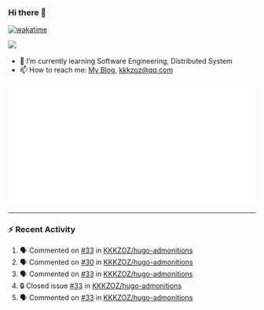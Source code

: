 ### Hi there 👋

[![wakatime](https://wakatime.com/badge/user/3d3cd454-4851-419e-ab98-0f85a4d69dbf.svg)](https://wakatime.com/@3d3cd454-4851-419e-ab98-0f85a4d69dbf)

![](https://komarev.com/ghpvc/?username=kkkzoz&color=green)

- 🌱 I’m currently learning Software Engineering, Distributed System
- 📫 How to reach me: [My Blog](https://blog.kkkzoz.top/), <kkkzoz@qq.com>

![](https://raw.githubusercontent.com/kkkzoz/github-stats/actions_branch/generated_images/languages.svg)

---

### :zap: Recent Activity

<!--START_SECTION:activity-->
1. 🗣 Commented on [#33](https://github.com/KKKZOZ/hugo-admonitions/issues/33#issuecomment-3017432636) in [KKKZOZ/hugo-admonitions](https://github.com/KKKZOZ/hugo-admonitions)
2. 🗣 Commented on [#30](https://github.com/KKKZOZ/hugo-admonitions/issues/30#issuecomment-3016580751) in [KKKZOZ/hugo-admonitions](https://github.com/KKKZOZ/hugo-admonitions)
3. 🗣 Commented on [#33](https://github.com/KKKZOZ/hugo-admonitions/issues/33#issuecomment-3016474073) in [KKKZOZ/hugo-admonitions](https://github.com/KKKZOZ/hugo-admonitions)
4. 🔒 Closed issue [#33](https://github.com/KKKZOZ/hugo-admonitions/issues/33) in [KKKZOZ/hugo-admonitions](https://github.com/KKKZOZ/hugo-admonitions)
5. 🗣 Commented on [#33](https://github.com/KKKZOZ/hugo-admonitions/issues/33#issuecomment-3007544172) in [KKKZOZ/hugo-admonitions](https://github.com/KKKZOZ/hugo-admonitions)
<!--END_SECTION:activity-->

<!--
**KKKZOZ/KKKZOZ** is a ✨ _special_ ✨ repository because its `README.md` (this file) appears on your GitHub profile.

Here are some ideas to get you started:

- 🔭 I’m currently working on ...
- 🌱 I’m currently learning ...
- 👯 I’m looking to collaborate on ...
- 🤔 I’m looking for help with ...
- 💬 Ask me about ...
- 📫 How to reach me: ...
- 😄 Pronouns: ...
- ⚡ Fun fact: ...
-->

